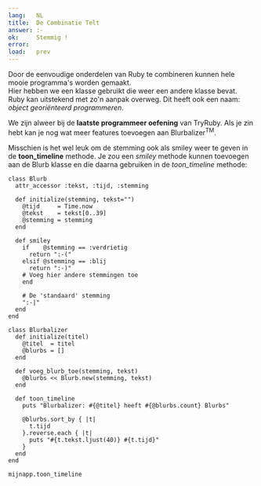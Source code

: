 ```yaml
---
lang:   NL
title:  De Combinatie Telt
answer: :-
ok:     Stemmig !
error:  
load:   prev
---
```


Door de eenvoudige onderdelen van Ruby te combineren kunnen hele mooie programma's
worden gemaakt.  
Hier hebben we een klasse gebruikt die weer een andere klasse bevat. Ruby kan
uitstekend met zo'n aanpak overweg. Dit heeft ook een naam:  
_object georiënteerd programmeren_.

We zijn alweer bij de __laatste programmeer oefening__ van TryRuby.
Als je zin hebt kan je nog wat meer features toevoegen aan Blurbalizer<sup>TM</sup>.

Misschien is het wel leuk om de stemming ook als smiley weer te geven in de
__toon_timeline__ methode.
Je zou een _smiley_ methode kunnen toevoegen aan de Blurb klasse en
die daarna gebruiken in de _toon\_timeline_ methode:

    class Blurb
      attr_accessor :tekst, :tijd, :stemming
      
      def initialize(stemming, tekst="")
        @tijd     = Time.now
        @tekst    = tekst[0..39]
        @stemming = stemming
      end
      
      def smiley
        if    @stemming == :verdrietig
          return ":-("
        elsif @stemming == :blij
          return ":-)"
        # Voeg hier andere stemmingen toe
        end
        
        # De 'standaard' stemming
        ":-|"
      end
    end
    
    class Blurbalizer
      def initialize(titel)
        @titel  = titel
        @blurbs = []
      end
      
      def voeg_blurb_toe(stemming, tekst)
        @blurbs << Blurb.new(stemming, tekst)
      end
      
      def toon_timeline
        puts "Blurbalizer: #{@titel} heeft #{@blurbs.count} Blurbs"
        
        @blurbs.sort_by { |t|
          t.tijd
        }.reverse.each { |t|
          puts "#{t.tekst.ljust(40)} #{t.tijd}"
        }
      end
    end
    
    mijnapp.toon_timeline
